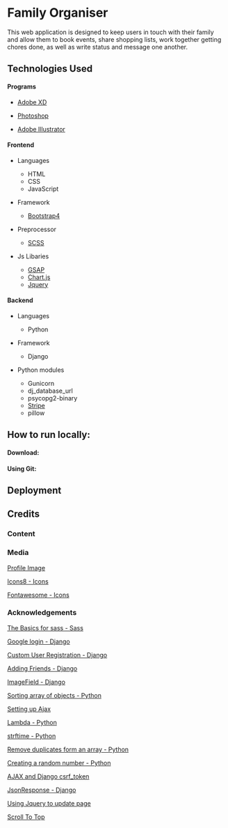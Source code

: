# Family Organiser

This web application is designed to keep users in touch with their family and allow them to book events, share shopping lists, work together getting chores done, as well as write status and message one another.

## Technologies Used

#### Programs

- [Adobe XD](https://www.adobe.com/products/xd.html)

- [Photoshop](https://jquery.com)

- [Adobe Illustrator](https://www.adobe.com/uk/products/illustrator.html)

#### Frontend

- Languages
    - HTML
    - CSS
    - JavaScript

- Framework
    - [Bootstrap4](https://getbootstrap.com/)

- Preprocessor
    - [SCSS](https://sass-lang.com/)

- Js Libaries
    - [GSAP](https://greensock.com/)
    - [Chart.js](https://www.chartjs.org/)
    - [Jquery](https://jquery.com/)


#### Backend

- Languages
    - Python

- Framework
    - Django

- Python modules
    - Gunicorn
    - dj_database_url
    - psycopg2-binary
    - [Stripe]()
    - pillow

## How to run locally:

#### Download:

#### Using Git:

## Deployment

## Credits

### Content

### Media

[Profile Image](https://illlustrations.co/)

[Icons8 - Icons](https://icons8.com/icons/set/tick-list)

[Fontawesome - Icons](https://fontawesome.com/)

### Acknowledgements

[The Basics for sass - Sass](https://www.youtube.com/watch?v=Zz6eOVaaelI&t=651s)

[Google login - Django](https://www.youtube.com/watch?v=ZTBexYIIOP8&t=333s)

[Custom User Registration - Django](https://www.youtube.com/watch?v=66l9b2QrBR8)

[Adding Friends - Django](https://www.youtube.com/watch?v=_DqmVMlJzqA&t=538s)

[ImageField - Django](https://www.youtube.com/watch?v=Rr1-UTFCuH4)

[Sorting array of objects - Python](https://stackoverflow.com/questions/403421/how-to-sort-a-list-of-objects-based-on-an-attribute-of-the-objects)

[Setting up Ajax](https://www.youtube.com/watch?v=LLBx4beHI1U)

[Lambda - Python](https://www.youtube.com/watch?v=Ob9rY6PQMfI)

[strftime - Python](https://strftime.org/)

[Remove duplicates form an array - Python](https://www.w3schools.com/python/python_howto_remove_duplicates.asp)

[Creating a random number - Python](https://machinelearningmastery.com/how-to-generate-random-numbers-in-python/)

[AJAX and Django csrf_token](https://stackoverflow.com/questions/6506897/csrf-token-missing-or-incorrect-while-post-parameter-via-ajax-in-django)

[JsonResponse - Django](https://stackoverflow.com/questions/34971605/django-version-of-flask-jsonify-jsonify)

[Using Jquery to update page](https://www.youtube.com/watch?v=Kcka5WBMktw)

[Scroll To Top](https://stackoverflow.com/questions/19012495/smooth-scroll-to-div-id-jquery)